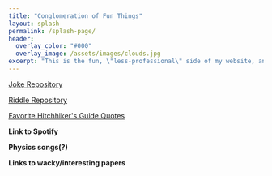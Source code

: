 ```yaml
---
title: "Conglomeration of Fun Things"
layout: splash
permalink: /splash-page/
header:
  overlay_color: "#000"
  overlay_image: /assets/images/clouds.jpg
excerpt: "This is the fun, \"less-professional\" side of my website, and whilst it's still under construction, it brings me great joy. Go forth and explore (in a few weeks or so)!"
---
```


[Joke Repository](/jokes/)

[Riddle Repository](/riddles.md)

[Favorite Hitchhiker's Guide Quotes](/quotes.md)

**Link to Spotify**

**Physics songs(?)**

**Links to wacky/interesting papers**

